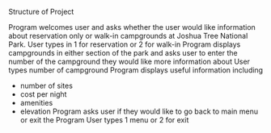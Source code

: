Structure of Project

Program welcomes user and asks whether the user would like information about reservation only or walk-in campgrounds at Joshua Tree National Park.
User types in 1 for reservation or 2 for walk-in 
Program displays campgrounds in either section of the park and asks user to enter the number of the campground they would like more information about
User types number of campground
Program displays useful information including
  - number of sites
  - cost per night
  - amenities
  - elevation 
Program asks user if they would like to go back to main menu or exit the Program
User types 1 menu or 2 for exit 